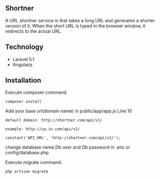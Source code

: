 ## Shortner

A URL shortner service is that takes a long URL and generates a shorter version of it. When the short URL is typed in the browser window, it redirects to the actual URL.

## Technology
	
* Laravel 5.1
* Angularjs


## Installation

Execute composer command.

	composer install
	
Add your base url(domain name) in public/app/app.js Line 10

	default domain  http://shortner.com/api/v1/
	
	example: http://cp.in.com/api/v1/

	constant('API_URL', 'http://shortner.com/api/v1/');
	
change database name,Db user and Db password in .enc or config/database.php


Execute migrate command.


	php artisan migrate
	

	

